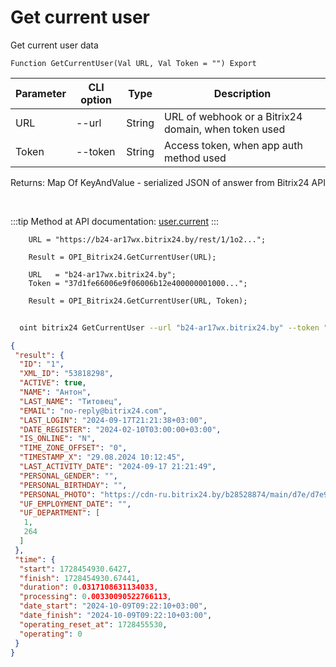 ﻿---
sidebar_position: 1
---

# Get current user
 Get current user data



`Function GetCurrentUser(Val URL, Val Token = "") Export`

  | Parameter | CLI option | Type | Description |
  |-|-|-|-|
  | URL | --url | String | URL of webhook or a Bitrix24 domain, when token used |
  | Token | --token | String | Access token, when app auth method used |

  
  Returns:  Map Of KeyAndValue - serialized JSON of answer from Bitrix24 API

<br/>

:::tip
Method at API documentation: [user.current](https://dev.1c-bitrix.ru/rest_help/users/user_current.php)
:::
<br/>


```bsl title="Code example"
    URL = "https://b24-ar17wx.bitrix24.by/rest/1/1o2...";

    Result = OPI_Bitrix24.GetCurrentUser(URL);

    URL   = "b24-ar17wx.bitrix24.by";
    Token = "37d1fe66006e9f06006b12e400000001000...";

    Result = OPI_Bitrix24.GetCurrentUser(URL, Token);
```



```sh title="CLI command example"
    
  oint bitrix24 GetCurrentUser --url "b24-ar17wx.bitrix24.by" --token "fe3fa966006e9f06006b12e400000001000..."

```

```json title="Result"
{
 "result": {
  "ID": "1",
  "XML_ID": "53818298",
  "ACTIVE": true,
  "NAME": "Антон",
  "LAST_NAME": "Титовец",
  "EMAIL": "no-reply@bitrix24.com",
  "LAST_LOGIN": "2024-09-17T21:21:38+03:00",
  "DATE_REGISTER": "2024-02-10T03:00:00+03:00",
  "IS_ONLINE": "N",
  "TIME_ZONE_OFFSET": "0",
  "TIMESTAMP_X": "29.08.2024 10:12:45",
  "LAST_ACTIVITY_DATE": "2024-09-17 21:21:49",
  "PERSONAL_GENDER": "",
  "PERSONAL_BIRTHDAY": "",
  "PERSONAL_PHOTO": "https://cdn-ru.bitrix24.by/b28528874/main/d7e/d7e99cf556e4ab676463dae2c00ddfbb/a7e0af6899300e3c684caeca5c334d81.jpg",
  "UF_EMPLOYMENT_DATE": "",
  "UF_DEPARTMENT": [
   1,
   264
  ]
 },
 "time": {
  "start": 1728454930.6427,
  "finish": 1728454930.67441,
  "duration": 0.0317108631134033,
  "processing": 0.00330090522766113,
  "date_start": "2024-10-09T09:22:10+03:00",
  "date_finish": "2024-10-09T09:22:10+03:00",
  "operating_reset_at": 1728455530,
  "operating": 0
 }
}
```
